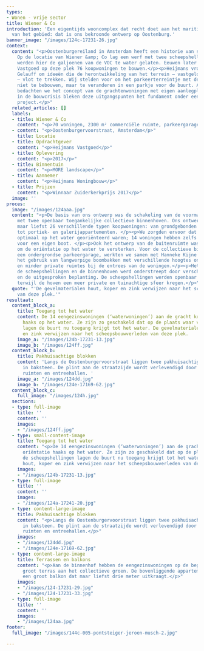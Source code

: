 ```yaml
---
types:
- Wonen - vrije sector
title: Wiener & Co
introduction: 'Een eigentijds wooncomplex dat recht doet aan het maritieme verleden
  van het gebied: dat is ons bekroonde ontwerp op Oostenburg.'
banner_image: "/images/124c-17231-26.jpg"
context:
  content: "<p>Oostenburgereiland in Amsterdam heeft een historie van scheepsbouw.
    Op de locatie van Wiener &amp; Co lag een werf met twee scheepshellingen: ooit
    werden hier de galjoenen van de VOC te water gelaten. Eeuwen later besloot Heijmans
    Vastgoed op deze plek 76 koopwoningen te bouwen.</p><p>Heijmans vroeg Arons en
    Gelauff om ideeën die de herontwikkeling van het terrein – vastgelopen op inspraak
    – vlot te trekken. Wij stelden voor om het parkeerterreintje met de oude platanen
    niet te bebouwen, maar te veranderen in een parkje voor de buurt. Als moneymaker
    bedachten we het concept van de grachtenwoningen met eigen aanlegplaats. Midden
    in de bouwcrisis bleken deze uitgangspunten het fundament onder een succesvol
    project.</p>"
  related_articles: []
  labels:
  - title: Wiener & Co
    content: "<p>70 woningen, 2300 m² commerciële ruimte, parkeergarage</p>"
  - content: "<p>Oostenburgervoorstraat, Amsterdam</p>"
    title: Locatie
  - title: Opdrachtgever
    content: "<p>Heijmans Vastgoed</p>"
  - title: Oplevering
    content: "<p>2017</p>"
  - title: Binnentuin
    content: "<p>MORE landscape</p>"
  - title: Aannemer
    content: "<p>Heijmans Woningbouw</p>"
  - title: Prijzen
    content: "<p>Winnaar Zuiderkerkprijs 2017</p>"
  image: ''
proces:
  image: "/images/124aaa.jpg"
  content: "<p>De basis van ons ontwerp was de schakeling van de voormalige scheepshellingen
    met twee openbaar toegankelijke collectieve binnenhoven. Ons ontwerp voorzag in
    maar liefst 26 verschillende typen koopwoningen: van grondgebonden tuin- en waterwoningen
    tot portiek- en galerijappartementen. </p><p>We zorgden ervoor dat de woonblokken
    optimaal op het water georiënteerd waren; 14 woningen hebben zelfs een aanlegsteiger
    voor een eigen boot. </p><p>Ook het ontwerp van de buitenruimte was erop gericht
    om de oriëntatie op het water te versterken. Voor de collectieve binnenhof, bovenop
    een ondergrondse parkeergarage, werkten we samen met Hanneke Kijne van MORE. Door
    het gebruik van langwerpige boombakken met verschillende hoogtes ontstonden meer
    en minder private ruimtes bij de entrees van de woningen.</p><p>Het verschil tussen
    de scheepshellingen en de binnenhoven werd onderstreept door verschillend verhardingsmateriaal
    en de uitgesproken beplanting. De scheepshellingen werden openbaar van karakter,
    terwijl de hoven een meer private en tuinachtige sfeer kregen.</p>"
  quote: "'De gevelmaterialen hout, koper en zink verwijzen naar het scheepsbouwverleden
    van deze plek.'"
resultaat:
  content_block_a:
    title: Toegang tot het water
    content: De 14 eengezinswoningen (‘waterwoningen’) aan de gracht kregen een oriëntatie
      haaks op het water. Ze zijn zo geschakeld dat op de plaats waar vroeger de scheepshellingen
      lagen de buurt nu toegang krijgt tot het water. De gevelmaterialen hout, koper
      en zink verwijzen naar het scheepsbouwverleden van deze plek.
    image_a: "/images/124b-17231-13.jpg"
    image_b: "/images/124ff.jpg"
  content_block_b:
    title: Pakhuisachtige blokken
    content: 'Langs de Oostenburgervoorstraat liggen twee pakhuisachtige appartementenblokken
      in baksteen. De plint aan de straatzijde wordt verlevendigd door commerciële
      ruimten en entreehallen. '
    image_a: "/images/124dd.jpg"
    image_b: "/images/124e-17169-62.jpg"
  content_block_c:
    full_image: "/images/124h.jpg"
  sections:
  - type: full-image
    title: ''
    content: ''
    images:
    - "/images/124ff.jpg"
  - type: small-content-image
    title: Toegang tot het water
    content: "<p>De 14 eengezinswoningen (‘waterwoningen’) aan de gracht kregen een
      oriëntatie haaks op het water. Ze zijn zo geschakeld dat op de plaats waar vroeger
      de scheepshellingen lagen de buurt nu toegang krijgt tot het water. De gevelmaterialen
      hout, koper en zink verwijzen naar het scheepsbouwverleden van deze plek.</p>"
    images:
    - "/images/124b-17231-13.jpg"
  - type: full-image
    title: ''
    content: ''
    images:
    - "/images/124a-17241-20.jpg"
  - type: content-large-image
    title: Pakhuisachtige blokken
    content: "<p>Langs de Oostenburgervoorstraat liggen twee pakhuisachtige appartementenblokken
      in baksteen. De plint aan de straatzijde wordt verlevendigd door commerciële
      ruimten en entreehallen.</p>"
    images:
    - "/images/124dd.jpg"
    - "/images/124e-17169-62.jpg"
  - type: content-large-image
    title: Terrassen en balkons
    content: "<p>Aan de binnenhof hebben de eengezinswoningen op de begane grond een
      groot terras aan het collectieve groen. De bovenliggende appartementen hebben
      een groot balkon dat maar liefst drie meter uitkraagt.</p>"
    images:
    - "/images/124-17231-29.jpg"
    - "/images/124-17231-33.jpg"
  - type: full-image
    title: ''
    content: ''
    images:
    - "/images/124aa.jpg"
footer:
  full_image: "/images/144c-005-pontsteiger-jeroen-musch-2.jpg"

---
```

